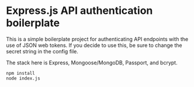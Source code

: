 # Express.js API authentication boilerplate

This is a simple boilerplate project for authenticating API endpoints with the use of JSON web tokens. If you decide to use this, be sure to change the secret string in the config file.

The stack here is Express, Mongoose/MongoDB, Passport, and bcrypt.

```
npm install
node index.js
```
